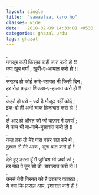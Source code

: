 ```yaml
---
layout: single
title:  "sawaalaat karo ho"
classes: wide
date:   2018-02-09 14:33:01 +0530
categories: ghazal urdu
tags: ghazal
---
```

.<br>
मनसूब कहीं फ़िरक़ा कहीं ज़ात करो हो !!<br>
क्या ख़ूब बयाँ ,  ख़ूबी-ए-आयात करो हो !!<br>
.<br>
सरज़द हो कोई कारे-बग़ावत भी किसी दिन ;<br>
हर रोज़ फ़क़त शिकवा-ए-हालात करो हो !!<br>
.<br>
कहते हो पसे - पर्दा है मौजूद नहीं कोई ;<br>
इक-दो ही अभी चाक हिजाबात करो हो !!<br>
.<br>
ले आए हो औरत को जो बाज़ार में उरयाँ ;<br>
ये काम भी बा-नामे-मुसावात करो हो !!<br>
.<br>
कल तक तो मेरे पास बसर रात करे थे ;<br>
दुश्मन से मेरे आज , सुना बात करो हो !!<br>
.<br>
देते हुए डरता हूँ मैं जुम्बिश भी ज़बाँ को ;<br>
हर बात पे तुम सौ तो, सवालात करो हो !!<br>
.<br>
उनसे तेरी निस्बत को है दरकार वज़ाहत  ;<br>
ये क्या कि फ़राज़ आप, इशारात करो हो !!<br>
